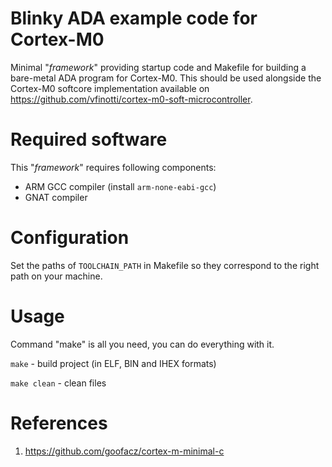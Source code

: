 # Blinky ADA example code for Cortex-M0 
Minimal "*framework*" providing startup code and Makefile for building a bare-metal ADA program for Cortex-M0. This should be used alongside the Cortex-M0 softcore implementation available on https://github.com/vfinotti/cortex-m0-soft-microcontroller.

# Required software
This "*framework*" requires following components:
- ARM GCC compiler (install `arm-none-eabi-gcc`)
- GNAT compiler

# Configuration
Set the paths of `TOOLCHAIN_PATH` in Makefile so they correspond to the right path on your machine.

# Usage
Command "make" is all you need, you can do everything with it.

`make` - build project (in ELF, BIN and IHEX formats)

`make clean` - clean files


# References

1. https://github.com/goofacz/cortex-m-minimal-c
